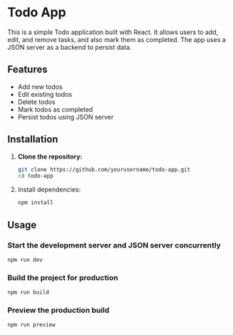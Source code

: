 # Todo App

This is a simple Todo application built with React.
It allows users to add, edit, and remove tasks, and also mark them as completed.
The app uses a JSON server as a backend to persist data.

## Features

- Add new todos
- Edit existing todos
- Delete todos
- Mark todos as completed
- Persist todos using JSON server

## Installation

1. **Clone the repository:**

   ```bash
   git clone https://github.com/yourusername/todo-app.git
   cd todo-app

2. Install dependencies:

   ```bash
   npm install

## Usage

### Start the development server and JSON server concurrently

    npm run dev

### Build the project for production

    npm run build

### Preview the production build

    npm run preview
